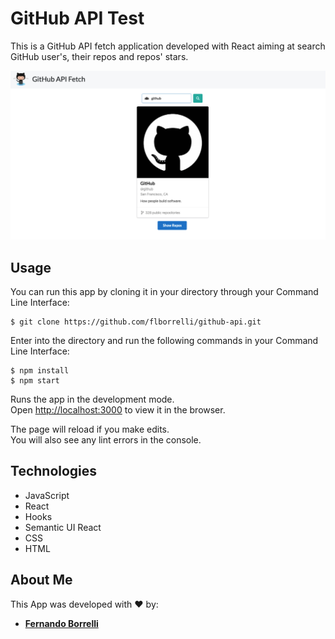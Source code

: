 # GitHub API Test
This is a GitHub API fetch application developed with React aiming at search GitHub user's, their repos and repos' stars.

![](/github-api-test/public/images/app-screenshot.png)

## Usage

You can run this app by cloning it in your directory through your Command Line Interface:

```
$ git clone https://github.com/flborrelli/github-api.git
```

Enter into the directory and run the following commands in your Command Line Interface:
```
$ npm install
$ npm start
```

Runs the app in the development mode.<br />
Open [http://localhost:3000](http://localhost:3000) to view it in the browser.

The page will reload if you make edits.<br />
You will also see any lint errors in the console.


## Technologies

- JavaScript
- React
- Hooks
- Semantic UI React
- CSS
- HTML

## About Me

This App was developed with :heart: by:

- [**Fernando Borrelli**](https://github.com/flborrelli)
